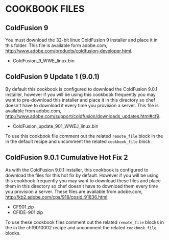 COOKBOOK FILES
==============

ColdFusion 9
------------
You must download the 32-bit linux ColdFusion 9 installer and place 
it in this folder. This file is available form adobe.com, 
http://www.adobe.com/products/coldfusion-developer.html.

* ColdFusion_9_WWE_linux.bin


ColdFusion 9 Update 1 (9.0.1) 
-----------------------------
By default this cookbook is configured to download the ColdFusion 
9.0.1 installer, however if you will be using this cookbook 
frequently you may want to pre-download this installer and place it 
in this directory so chef doesn't have to download it every time 
you provision a server. This file is available from adobe.com, 
http://www.adobe.com/support/coldfusion/downloads_updates.html#cf9.

* ColdFusion_update_901_WWEJ_linux.bin

To use this cookbook file comment out the related `remote_file` 
block in the in the default recipe and uncomment the related
`cookbook_file` block.


ColdFusion 9.0.1 Cumulative Hot Fix 2
-------------------------------------
As with the ColdFusion 9.0.1 installer, this cookbook is configured 
to download the files for this hot fix by default. However if you 
will be using this cookbook frequently you may want to download 
these files and place them in this directory so chef doesn't have
to download them every time you provision a server. These files are 
available from adobe.com, 
http://kb2.adobe.com/cps/918/cpsid_91836.html.

* CF901.zip
* CFIDE-901.zip

To use these cookbook files comment out the related `remote_file` 
blocks in the in the chf9010002 recipe and uncomment the related 
`cookbook_file` blocks.

